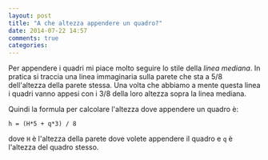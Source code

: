 ```yaml
---
layout: post
title: "A che altezza appendere un quadro?"
date: 2014-07-22 14:57
comments: true
categories:
---
```


Per appendere i quadri mi piace molto seguire lo stile della _linea mediana_.
In pratica si traccia una linea immaginaria sulla parete che sta a 5/8
dell'altezza della parete stessa. Una volta che abbiamo a mente questa linea
i quadri vanno appesi con i 3/8 della loro altezza sopra la linea mediana.

Quindi la formula per calcolare l'altezza dove appendere un quadro è:

    h = (H*5 + q*3) / 8

dove `H` è l'altezza della parete dove volete appendere il quadro e `q` è
l'altezza del quadro stesso.
